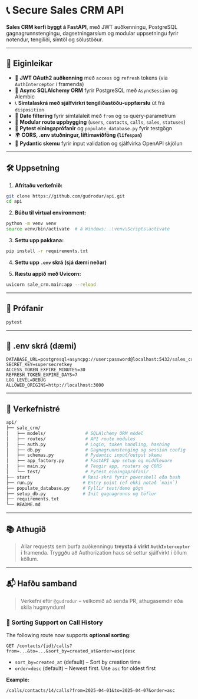 
# 📞 Secure Sales CRM API

**Sales CRM kerfi byggt á FastAPI**, með JWT auðkenningu, PostgreSQL gagnagrunnstengingu, dagsetningarsíum og modular uppsetningu fyrir notendur, tengiliði, símtöl og sölustöður.

---

## 🚀 Eiginleikar

- 🔐 **JWT OAuth2 auðkenning** með `access` og `refresh` tokens (via `AuthInterceptor` í framenda)
- 🧠 **Async SQLAlchemy ORM** fyrir PostgreSQL með `AsyncSession` og Alembic
- 📞 **Símtalaskrá með sjálfvirkri tengiliðastöðu-uppfærslu** út frá `disposition`
- 📅 **Date filtering** fyrir símtalaleit með `from` og `to` query-parametrum
- 🧩 **Modular route uppbygging** (`users`, `contacts`, `calls`, `sales`, `statuses`)
- 🧪 **Pytest einingaprófanir** og `populate_database.py` fyrir testgögn
- 🌍 **CORS, .env stuðningur, líftímaviðföng (`lifespan`)**
- 📝 **Pydantic skemu** fyrir input validation og sjálfvirka OpenAPI skjölun

---

## 🛠️ Uppsetning

1. **Afritaðu verkefnið:**
```bash
git clone https://github.com/gudrodur/api.git
cd api
```

2. **Búðu til virtual environment:**
```bash
python -m venv venv
source venv/bin/activate  # á Windows: .\venv\Scripts\activate
```

3. **Settu upp pakkana:**
```bash
pip install -r requirements.txt
```

4. **Settu upp `.env` skrá (sjá dæmi neðar)**

5. **Ræstu appið með Uvicorn:**
```bash
uvicorn sale_crm.main:app --reload
```

---

## 🧪 Prófanir

```bash
pytest
```

---

## 🔐 .env skrá (dæmi)

```env
DATABASE_URL=postgresql+asyncpg://user:password@localhost:5432/sales_crm
SECRET_KEY=supersecretkey
ACCESS_TOKEN_EXPIRE_MINUTES=30
REFRESH_TOKEN_EXPIRE_DAYS=7
LOG_LEVEL=DEBUG
ALLOWED_ORIGINS=http://localhost:3000
```

---

## 📂 Verkefnistré

```bash
api/
├── sale_crm/
│   ├── models/               # SQLAlchemy ORM módel
│   ├── routes/               # API route modules
│   ├── auth.py               # Login, token handling, hashing
│   ├── db.py                 # Gagnagrunnstenging og session config
│   ├── schemas.py            # Pydantic input/output skemu
│   ├── app_factory.py        # FastAPI app setup og middleware
│   ├── main.py               # Tengir app, routers og CORS
│   └── test/                 # Pytest einingaprófanir
├── start                    # Ræsi-skrá fyrir powershell eða bash
├── run.py                   # Entry point (ef ekki notað `main`)
├── populate_database.py     # Fyllir test/demo gögn
├── setup_db.py              # Init gagnagrunns og töflur
├── requirements.txt
└── README.md
```

---

## 📚 Athugið

> Allar requests sem þurfa auðkenningu **treysta á virkt `AuthInterceptor`** í framenda. Tryggðu að Authorization haus sé settur sjálfvirkt í öllum köllum.

---

## 📬 Hafðu samband

> Verkefni eftir `@gudrodur` – velkomið að senda PR, athugasemdir eða skila hugmyndum!


### 🔄 Sorting Support on Call History

The following route now supports **optional sorting**:

```
GET /contacts/{id}/calls?from=...&to=...&sort_by=created_at&order=asc|desc
```

- `sort_by=created_at` (default) – Sort by creation time
- `order=desc` (default) – Newest first. Use `asc` for oldest first

**Example:**
```http
/calls/contacts/14/calls?from=2025-04-01&to=2025-04-07&order=asc
```
